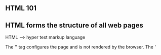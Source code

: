 ## HTML 101

## HTML forms the structure of all web pages 

HTML --> hyper test markup language

The '<head>' tag configures the page and is not rendered by the browser. 
The '<title>' tag contains the name of the page and is rendered in the browser's tab. 
Tags that have opening and closing elements are know as container elements. 
Tags that do not have opening and closing elements are not container elements and are called self-closing tags (' />'). 
To make reading an HTML file easier, lines are nested within their parent element.
Browsers read HTML and in a sense, HTML is like a big, long string. 
Browsers can read files or you can start a server in VS Code with ** Go Live**.

### some of the most common elements are

### semantic elements include

`<ul> - unordered list 
<ol> - ordered list
<li> - list item, **must be contained by a '<ul>' or an '<ol>'**
<header> - the header area of a page 
<main> - the main area of a page 
<body> - contains all other rendering HTML elements-`Rendering refers to **showing the output in the browser**
`<footer> - the footer area of the page 
<nav> - contains navigation elements , usually found inside of '<header>'cs
<p> - used for a single paragraph of text
<img /> -  used for images (self closing element, not a container) , must have a 'src' attribute
<a> - anchor tag , used to hyperlink elements with the 'href' attribute
<h1>  - header text (largest)
<h2> - header text 
<h3> - header text 
<h4> - header text
<h5> - header text 
<h6> - header text (smallest)`

### generic elements include

- `<div> - generic containing element`
- `<section> - defines a section area for child elements ```used to link stylesheet,`

Tags used inside of <head>

- `<link> - used to link stylesheet only found in <head>`